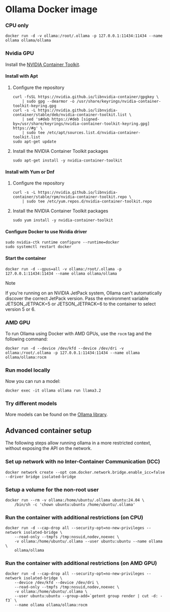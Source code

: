 # Ollama Docker image

### CPU only

```shell
docker run -d -v ollama:/root/.ollama -p 127.0.0.1:11434:11434 --name ollama ollama/ollama
```

### Nvidia GPU
Install the [NVIDIA Container Toolkit](https://docs.nvidia.com/datacenter/cloud-native/container-toolkit/latest/install-guide.html#installation).

#### Install with Apt
1.  Configure the repository

    ```shell
    curl -fsSL https://nvidia.github.io/libnvidia-container/gpgkey \
        | sudo gpg --dearmor -o /usr/share/keyrings/nvidia-container-toolkit-keyring.gpg
    curl -s -L https://nvidia.github.io/libnvidia-container/stable/deb/nvidia-container-toolkit.list \
        | sed 's#deb https://#deb [signed-by=/usr/share/keyrings/nvidia-container-toolkit-keyring.gpg] https://#g' \
        | sudo tee /etc/apt/sources.list.d/nvidia-container-toolkit.list
    sudo apt-get update
    ```

2.  Install the NVIDIA Container Toolkit packages

    ```shell
    sudo apt-get install -y nvidia-container-toolkit
    ```

#### Install with Yum or Dnf
1.  Configure the repository

    ```shell
    curl -s -L https://nvidia.github.io/libnvidia-container/stable/rpm/nvidia-container-toolkit.repo \
        | sudo tee /etc/yum.repos.d/nvidia-container-toolkit.repo
    ```

2. Install the NVIDIA Container Toolkit packages

    ```shell
    sudo yum install -y nvidia-container-toolkit
    ```

#### Configure Docker to use Nvidia driver

```shell
sudo nvidia-ctk runtime configure --runtime=docker
sudo systemctl restart docker
```

#### Start the container

```shell
docker run -d --gpus=all -v ollama:/root/.ollama -p 127.0.0.1:11434:11434 --name ollama ollama/ollama
```

> [!NOTE]  
> If you're running on an NVIDIA JetPack system, Ollama can't automatically discover the correct JetPack version. Pass the environment variable JETSON_JETPACK=5 or JETSON_JETPACK=6 to the container to select version 5 or 6.

### AMD GPU

To run Ollama using Docker with AMD GPUs, use the `rocm` tag and the following command:

```shell
docker run -d --device /dev/kfd --device /dev/dri -v ollama:/root/.ollama -p 127.0.0.1:11434:11434 --name ollama ollama/ollama:rocm
```

### Run model locally

Now you can run a model:

```shell
docker exec -it ollama ollama run llama3.2
```

### Try different models

More models can be found on the [Ollama library](https://ollama.com/library).

## Advanced container setup

The following steps allow running ollama in a more restricted context, without exposing the API on the network.

### Set up network with no Inter-Container Communication (ICC)

```shell
docker network create --opt com.docker.network.bridge.enable_icc=false --driver bridge isolated-bridge
```

### Setup a volume for the non-root user

```shell
docker run --rm -v ollama:/home/ubuntu/.ollama ubuntu:24.04 \
	/bin/sh -c 'chown ubuntu:ubuntu /home/ubuntu/.ollama'
```

### Run the container with additional restrictions (on CPU)

```shell
docker run -d --cap-drop all --security-opt=no-new-privileges --network isolated-bridge \
	--read-only --tmpfs /tmp:nosuid,nodev,noexec \
	-v ollama:/home/ubuntu/.ollama --user ubuntu:ubuntu --name ollama \
	ollama/ollama
```
### Run the container with additional restrictions (on AMD GPU)

```shell
docker run -d --cap-drop all --security-opt=no-new-privileges --network isolated-bridge \
	--device /dev/kfd --device /dev/dri \
	--read-only --tmpfs /tmp:nosuid,nodev,noexec \
	-v ollama:/home/ubuntu/.ollama \
	--user ubuntu:ubuntu --group-add=`getent group render | cut -d: -f3` \
	--name ollama ollama/ollama:rocm
```

